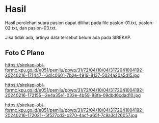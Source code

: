 # Hasil

Hasil perolehan suara paslon dapat dilihat pada file paslon-01.txt, paslon-02.txt, dan paslon-03.txt.

Jika tidak ada, artinya data tersebut belum ada pada SIREKAP.

## Foto C Plano

https://sirekap-obj-formc.kpu.go.id/e051/pemilu/ppwp/31/72/04/10/04/3172041004192-20240216-171447--6d1c0601-7b2e-4919-8137-5024a20a5d15.jpg

https://sirekap-obj-formc.kpu.go.id/e051/pemilu/ppwp/31/72/04/10/04/3172041004192-20240216-172155--2e4a35e1-032e-4b59-88fa-09dbd6cdad10.jpg

https://sirekap-obj-formc.kpu.go.id/e051/pemilu/ppwp/31/72/04/10/04/3172041004192-20240216-172021--5f527cd3-b270-4acf-a65f-7c9a3c126057.jpg
